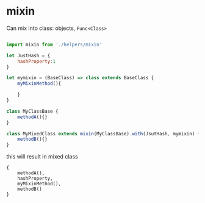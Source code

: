 # mixin
Can mix into class: objects, `Func<Class>`

```js

import mixin from './helpers/mixin'

let JustHash = {
	hashProperty:1
}

let mymixin = (BaseClass) => class extends BaseClass {
	myMixinMethod(){

	}
}

class MyClassBase {
	methodA(){}
}

class MyMixedClass extends mixin(MyClassBase).with(JsutHash, mymixin) {
	methodB(){}
}


```


this will result in mixed class

```
{
	methodA(),
	hashProperty,
	myMixinMethod(),
	methodB()
}
```